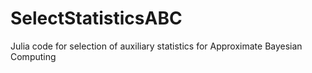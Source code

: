 # SelectStatisticsABC
Julia code for selection of auxiliary statistics for Approximate Bayesian Computing
